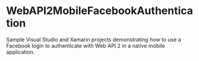 WebAPI2MobileFacebookAuthentication
===================================

Sample Visual Studio and Xamarin projects demonstrating how to use a Facebook login to authenticate with Web API 2 in a native mobile application.
